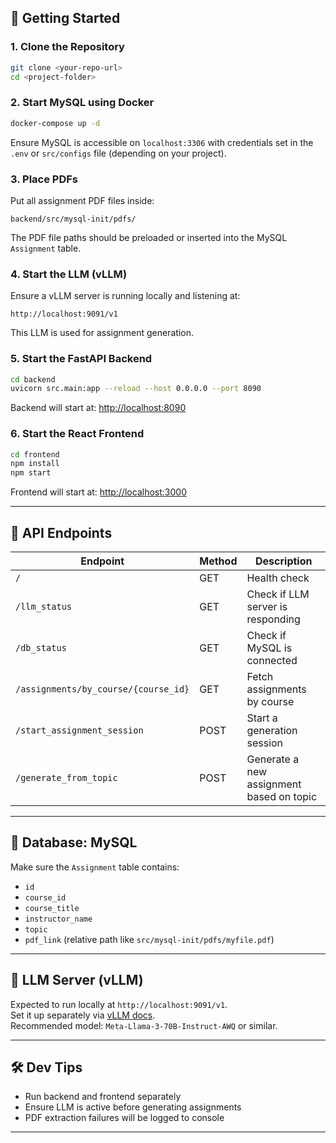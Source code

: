 

## 🚀 Getting Started

### 1. Clone the Repository

```bash
git clone <your-repo-url>
cd <project-folder>
```

### 2. Start MySQL using Docker

```bash
docker-compose up -d
```

Ensure MySQL is accessible on `localhost:3306` with credentials set in the `.env` or `src/configs` file (depending on your project).

### 3. Place PDFs

Put all assignment PDF files inside:

```
backend/src/mysql-init/pdfs/
```

The PDF file paths should be preloaded or inserted into the MySQL `Assignment` table.

### 4. Start the LLM (vLLM)

Ensure a vLLM server is running locally and listening at:

```
http://localhost:9091/v1
```

This LLM is used for assignment generation.

### 5. Start the FastAPI Backend

```bash
cd backend
uvicorn src.main:app --reload --host 0.0.0.0 --port 8090
```

Backend will start at: [http://localhost:8090](http://localhost:8090)

### 6. Start the React Frontend

```bash
cd frontend
npm install
npm start
```

Frontend will start at: [http://localhost:3000](http://localhost:3000)

---

## 📡 API Endpoints

| Endpoint | Method | Description |
|---------|--------|-------------|
| `/` | GET | Health check |
| `/llm_status` | GET | Check if LLM server is responding |
| `/db_status` | GET | Check if MySQL is connected |
| `/assignments/by_course/{course_id}` | GET | Fetch assignments by course |
| `/start_assignment_session` | POST | Start a generation session |
| `/generate_from_topic` | POST | Generate a new assignment based on topic |

---

## 📁 Database: MySQL

Make sure the `Assignment` table contains:

- `id`
- `course_id`
- `course_title`
- `instructor_name`
- `topic`
- `pdf_link` (relative path like `src/mysql-init/pdfs/myfile.pdf`)

---

## 🧠 LLM Server (vLLM)

Expected to run locally at `http://localhost:9091/v1`.  
Set it up separately via [vLLM docs](https://github.com/vllm-project/vllm).  
Recommended model: `Meta-Llama-3-70B-Instruct-AWQ` or similar.

---

## 🛠 Dev Tips

- Run backend and frontend separately
- Ensure LLM is active before generating assignments
- PDF extraction failures will be logged to console

---
